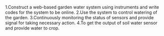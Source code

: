 1.Construct a web-based garden water system using instruments and write codes for the system to be online.
2.Use the system to control watering of the garden.
3.Continuously monitoring the status of sensors and provide signal for taking necessary action.
4.To get the output of soil water sensor and provide water to crop.

